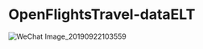 # OpenFlightsTravel-dataELT
![WeChat Image_20190922103559](https://user-images.githubusercontent.com/44200835/65380861-1444e300-dd28-11e9-9749-49d47b8b770a.jpg)
